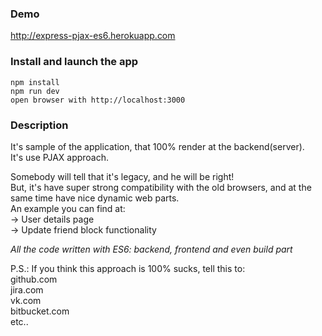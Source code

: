 ### Demo
http://express-pjax-es6.herokuapp.com

### Install and launch the app
```
npm install
npm run dev
open browser with http://localhost:3000
```

### Description
It's sample of the application, that 100% render at the backend(server).  
It's use PJAX approach.

Somebody will tell that it's legacy, and he will be right!  
But, it's have super strong compatibility with the old browsers,
and at the same time have nice dynamic web parts.  
An example you can find at:  
-> User details page  
-> Update friend block functionality

*All the code written with ES6: backend, frontend and even build part*

P.S.: If you think this approach is 100% sucks, tell this to:  
github.com  
jira.com  
vk.com  
bitbucket.com  
etc..
